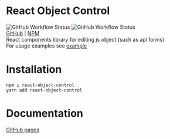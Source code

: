 # React Object Control
![GitHub Workflow Status](https://img.shields.io/github/workflow/status/Neisvestney/react-object-control/Publish?label=publish) 
![GitHub Workflow Status](https://img.shields.io/github/workflow/status/Neisvestney/react-object-control/Docs?label=docs)  
[GitHub](https://github.com/Neisvestney/react-object-control) | [NPM](https://www.npmjs.com/package/react-object-control)  
React components library for editing js object (such as api forms)  
For usage examples see [example](https://github.com/Neisvestney/react-object-control/example)
# Installation
`npm i react-object-control`  
`yarn add react-object-control`
# Documentation
[GitHub pages](http://neisvestney.github.io/react-object-control)
